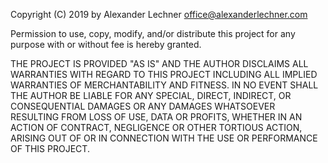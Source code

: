 Copyright (C) 2019 by Alexander Lechner <office@alexanderlechner.com>

Permission to use, copy, modify, and/or distribute this project for any purpose with or without fee is hereby granted.

THE PROJECT IS PROVIDED "AS IS" AND THE AUTHOR DISCLAIMS ALL WARRANTIES WITH REGARD TO THIS PROJECT INCLUDING ALL IMPLIED WARRANTIES OF MERCHANTABILITY AND FITNESS. IN NO EVENT SHALL THE AUTHOR BE LIABLE FOR ANY SPECIAL, DIRECT, INDIRECT, OR CONSEQUENTIAL DAMAGES OR ANY DAMAGES WHATSOEVER RESULTING FROM LOSS OF USE, DATA OR PROFITS, WHETHER IN AN ACTION OF CONTRACT, NEGLIGENCE OR OTHER TORTIOUS ACTION, ARISING OUT OF OR IN CONNECTION WITH THE USE OR PERFORMANCE OF THIS PROJECT.